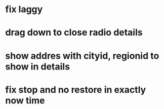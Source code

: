 # fix laggy

# drag down to close radio details

# show addres with cityid, regionid to show in details

# fix stop and no restore in exactly now time
